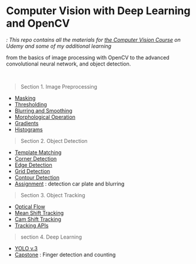 # Computer Vision with Deep Learning and OpenCV
*: This repo contains all the materials for [the Computer Vision Course](https://www.udemy.com/python-for-computer-vision-with-opencv-and-deep-learning/) on Udemy and some of my additional learning*

from the basics of image processing with OpenCV to the advanced convolutional neural network, and object detection.


<br>

> Section 1. Image Preprocessing

  * [Masking](https://github.com/jjone36/Udemy_cv2/blob/master/02-Image-Processing/01-masking.ipynb)
  * [Thresholding](https://github.com/jjone36/Udemy_cv2/blob/master/02-Image-Processing/02-Thresholding.ipynb)
  * [Blurring and Smoothing](https://github.com/jjone36/Udemy_cv2/blob/master/02-Image-Processing/03-Blurring-and-Smoothing.ipynb)
  * [Morphological Operation](https://github.com/jjone36/Udemy_cv2/blob/master/02-Image-Processing/04-Morphological-Operators.ipynb)
  * [Gradients](https://github.com/jjone36/Udemy_cv2/blob/master/02-Image-Processing/05-Gradients.ipynb)
  * [Histograms](https://github.com/jjone36/Udemy_cv2/blob/master/02-Image-Processing/06-Histograms.ipynb)


> Section 2. Object Detection

  * [Template Matching](https://github.com/jjone36/Udemy_cv2/blob/master/04-Object-Detection/00-Template-Matching.ipynb)
  * [Corner Detection](https://github.com/jjone36/Udemy_cv2/blob/master/04-Object-Detection/01-Corner-Detection.ipynb)
  * [Edge Detection](https://github.com/jjone36/Udemy_cv2/blob/master/04-Object-Detection/02-Edge-Detection.ipynb)
  * [Grid Detection](https://github.com/jjone36/Udemy_cv2/blob/master/04-Object-Detection/03-Grid-Detection.ipynb)
  * [Contour Detection](https://github.com/jjone36/Udemy_cv2/blob/master/04-Object-Detection/04-Contour-Detection.ipynb)
  * [Assignment](https://github.com/jjone36/Udemy_cv2/blob/master/04-Object-Detection/09-Detection-Assessment.ipynb) : detection car plate and blurring  


> Section 3. Object Tracking

  * [Optical Flow](https://github.com/jjone36/Udemy_cv2/blob/master/05-Object-Tracking/00-Optical-Flow.ipynb)
  * [Mean Shift Tracking](https://github.com/jjone36/Udemy_cv2/blob/master/05-Object-Tracking/01-MeanShift-Tracking.ipynb)
  * [Cam Shift Tracking](https://github.com/jjone36/Udemy_cv2/blob/master/05-Object-Tracking/02-CamShift-Tracking.ipynb)
  * [Tracking APIs](https://github.com/jjone36/Udemy_cv2/blob/master/05-Object-Tracking/03-Tracking-APIs.ipynb)

> section 4. Deep Learning

  * [YOLO v.3](https://github.com/jjone36/Udemy_cv2/blob/master/06-YOLOv3/06-YOLO-Object-Detection.ipynb)
  * [Capstone](https://github.com/jjone36/Udemy_cv2/blob/master/Finger_Count.ipynb) : Finger detection and counting
